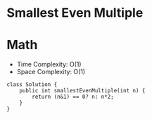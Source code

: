 # Smallest Even Multiple
# Math
* Time Complexity: O(1)
* Space Complexity: O(1)
```
class Solution {
    public int smallestEvenMultiple(int n) {
        return (n&1) == 0? n: n*2;
    }
}
```